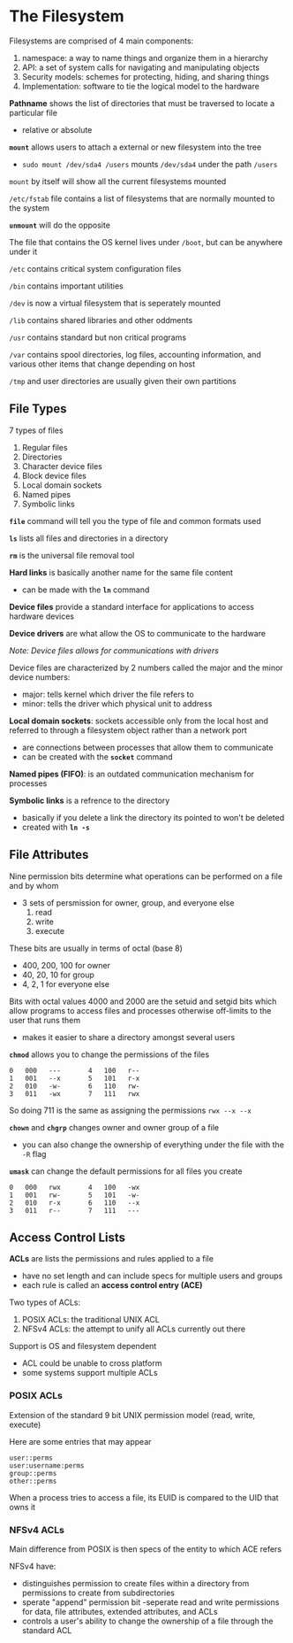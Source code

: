 # The Filesystem

Filesystems are comprised of 4 main components:

1. namespace: a way to name things and organize them in a hierarchy
2. API: a set of system calls for navigating and manipulating objects
3. Security models: schemes for protecting, hiding, and sharing things
4. Implementation: software to tie the logical model to the hardware

**Pathname** shows the list of directories that must be traversed to locate a particular file

- relative or absolute

**`mount`** allows users to attach a external or new filesystem into the tree

- `sudo mount /dev/sda4 /users` mounts `/dev/sda4` under the path `/users`

`mount` by itself will show all the current filesystems mounted

`/etc/fstab` file contains a list of filesystems that are normally mounted to the system

**`unmount`** will do the opposite

The file that contains the OS kernel lives under `/boot`, but can be anywhere under it

`/etc` contains critical system configuration files

`/bin` contains important utilities

`/dev` is now a virtual filesystem that is seperately mounted

`/lib` contains shared libraries and other oddments

`/usr` contains standard but non critical programs

`/var` contains spool directories, log files, accounting information, and various other items that change depending on host

`/tmp` and user directories are usually given their own partitions

## File Types

7 types of files

1. Regular files
2. Directories
3. Character device files
4. Block device files
5. Local domain sockets
6. Named pipes
7. Symbolic links

**`file`** command will tell you the type of file and common formats used

**`ls`** lists all files and directories in a directory

**`rm`** is the universal file removal tool

**Hard links** is basically another name for the same file content

- can be made with the **`ln`** command

**Device files** provide a standard interface for applications to access hardware devices

**Device drivers** are what allow the OS to communicate to the hardware

_Note: Device files allows for communications with drivers_

Device files are characterized by 2 numbers called the major and the minor device numbers:

- major: tells kernel which driver the file refers to
- minor: tells the driver which physical unit to address

**Local domain sockets**: sockets accessible only from the local host and referred to through a filesystem object rather than a network port

- are connections between processes that allow them to communicate
- can be created with the **`socket`** command

**Named pipes (FIFO)**: is an outdated communication mechanism for processes

**Symbolic links** is a refrence to the directory

- basically if you delete a link the directory its pointed to won't be deleted
- created with **`ln -s`**

## File Attributes

Nine permission bits determine what operations can be performed on a file and by whom

- 3 sets of persmission for owner, group, and everyone else
  1. read
  2. write
  3. execute

These bits are usually in terms of octal (base 8)

- 400, 200, 100 for owner
- 40, 20, 10 for group
- 4, 2, 1 for everyone else

Bits with octal values 4000 and 2000 are the setuid and setgid bits which allow programs to access files and processes otherwise off-limits to the user that runs them

- makes it easier to share a directory amongst several users

**`chmod`** allows you to change the permissions of the files

```
0   000   ---       4   100   r--
1   001   --x       5   101   r-x
2   010   -w-       6   110   rw-
3   011   -wx       7   111   rwx
```

So doing 711 is the same as assigning the permissions `rwx --x --x`

**`chown`** and **`chgrp`** changes owner and owner group of a file

- you can also change the ownership of everything under the file with the `-R` flag

**`umask`** can change the default permissions for all files you create

```
0   000   rwx       4   100   -wx
1   001   rw-       5   101   -w-
2   010   r-x       6   110   --x
3   011   r--       7   111   ---
```

## Access Control Lists

**ACLs** are lists the permissions and rules applied to a file

- have no set length and can include specs for multiple users and groups
- each rule is called an **access control entry (ACE)**

Two types of ACLs:

1. POSIX ACLs: the traditional UNIX ACL
2. NFSv4 ACLs: the attempt to unify all ACLs currently out there

Support is OS and filesystem dependent

- ACL could be unable to cross platform
- some systems support multiple ACLs

### POSIX ACLs

Extension of the standard 9 bit UNIX permission model (read, write, execute)

Here are some entries that may appear

```
user::perms
user:username:perms
group::perms
other::perms
```

When a process tries to access a file, its EUID is compared to the UID that owns it

### NFSv4 ACLs

Main difference from POSIX is then specs of the entity to which ACE refers

NFSv4 have:

- distinguishes permission to create files within a directory from permissions to create from subdirectories
- sperate "append" permission bit
  -seperate read and write permissions for data, file attributes, extended attributes, and ACLs
- controls a user's ability to change the ownership of a file through the standard ACL
